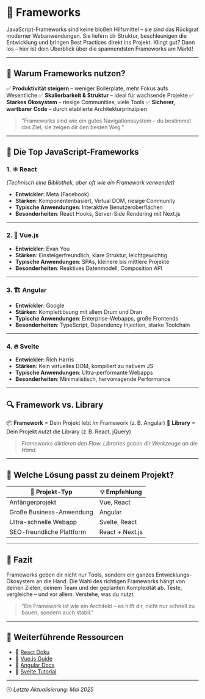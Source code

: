 # 🚀 Frameworks

JavaScript-Frameworks sind keine bloßen Hilfsmittel – sie sind das Rückgrat moderner Webanwendungen. Sie liefern dir Struktur, beschleunigen die Entwicklung und bringen Best Practices direkt ins Projekt. Klingt gut? Dann los – hier ist dein Überblick über die spannendsten Frameworks am Markt!

---

## 🎯 Warum Frameworks nutzen?

✅ **Produktivität steigern** – weniger Boilerplate, mehr Fokus aufs Wesentliche
✅ **Skalierbarkeit & Struktur** – ideal für wachsende Projekte
✅ **Starkes Ökosystem** – riesige Communities, viele Tools
✅ **Sicherer, wartbarer Code** – durch etablierte Architekturprinzipien

> "Frameworks sind wie ein gutes Navigationssystem – du bestimmst das Ziel, sie zeigen dir den besten Weg."

---

## 🌟 Die Top JavaScript-Frameworks

### 1. ⚛️ **React**

*(Technisch eine Bibliothek, aber oft wie ein Framework verwendet)*

* **Entwickler**: Meta (Facebook)
* **Stärken**: Komponentenbasiert, Virtual DOM, riesige Community
* **Typische Anwendungen**: Interaktive Benutzeroberflächen
* **Besonderheiten**: React Hooks, Server-Side Rendering mit Next.js

---

### 2. 🌱 **Vue.js**

* **Entwickler**: Evan You
* **Stärken**: Einsteigerfreundlich, klare Struktur, leichtgewichtig
* **Typische Anwendungen**: SPAs, kleinere bis mittlere Projekte
* **Besonderheiten**: Reaktives Datenmodell, Composition API

---

### 3. 🏗️ **Angular**

* **Entwickler**: Google
* **Stärken**: Komplettlösung mit allem Drum und Dran
* **Typische Anwendungen**: Enterprise-Webapps, große Frontends
* **Besonderheiten**: TypeScript, Dependency Injection, starke Toolchain

---

### 4. 🔥 **Svelte**

* **Entwickler**: Rich Harris
* **Stärken**: Kein virtuelles DOM, kompiliert zu nativem JS
* **Typische Anwendungen**: Ultra-performante Webapps
* **Besonderheiten**: Minimalistisch, hervorragende Performance

---

## 🔍 Framework vs. Library

📦 **Framework** = Dein Projekt lebt *im* Framework (z. B. Angular)
🔧 **Library** = Dein Projekt *nutzt* die Library (z. B. React, jQuery)

> *Frameworks diktieren den Flow. Libraries geben dir Werkzeuge an die Hand.*

---

## 🧭 Welche Lösung passt zu deinem Projekt?

| 🔧 Projekt-Typ            | 💡 Empfehlung   |
| ------------------------- | --------------- |
| Anfängerprojekt           | Vue, React      |
| Große Business-Anwendung  | Angular         |
| Ultra-schnelle Webapp     | Svelte, React   |
| SEO-freundliche Plattform | React + Next.js |

---

## 🧠 Fazit

Frameworks geben dir nicht nur Tools, sondern ein ganzes Entwicklungs-Ökosystem an die Hand. Die Wahl des richtigen Frameworks hängt von deinen Zielen, deinem Team und der geplanten Komplexität ab. Teste, vergleiche – und vor allem: Verstehe, was du nutzt.

> "Ein Framework ist wie ein Architekt – es hilft dir, nicht nur schnell zu bauen, sondern auch stabil."

---

## 🔗 Weiterführende Ressourcen

* 📘 [React Doku](https://reactjs.org)
* 📗 [Vue.js Guide](https://vuejs.org/guide/introduction.html)
* 📙 [Angular Docs](https://angular.io/docs)
* 📕 [Svelte Tutorial](https://svelte.dev/tutorial)

---

🕓 *Letzte Aktualisierung: Mai 2025*
